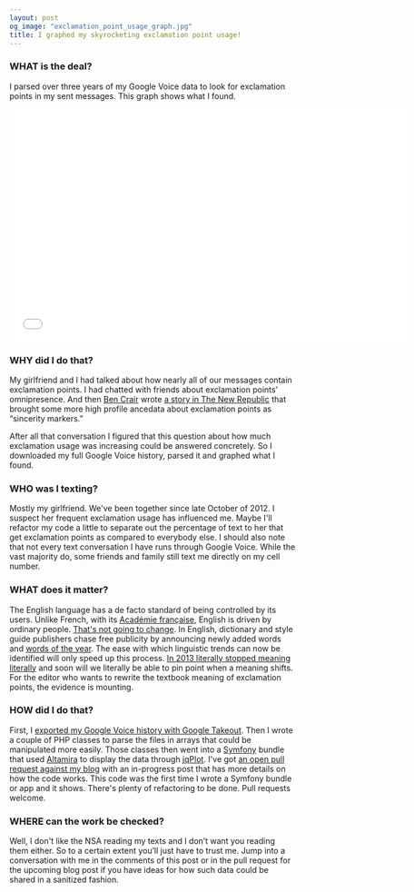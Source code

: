```yaml
--- 
layout: post
og_image: "exclamation_point_usage_graph.jpg"
title: I graphed my skyrocketing exclamation point usage!
---
```



### WHAT is the deal?

I parsed over three years of my Google Voice data to look for exclamation points in my sent messages. This graph shows what I found.

<iframe  src="/assets/post_specific/2014/01/google_voice_exclamation/chart.htm" width="700px" frameborder="0"  height="410px"></iframe>

### WHY did I do that?

My girlfriend and I had talked about how nearly all of our messages contain exclamation points.
I had chatted with friends about exclamation points’ omnipresence.
And then [Ben Crair](https://twitter.com/bencrair) wrote [a story in The New Republic](http://www.newrepublic.com/article/115726/period-our-simplest-punctuation-mark-has-become-sign-anger) that brought some more high profile ancedata about exclamation points as “sincerity markers.”

After all that conversation I figured that this question about how much exclamation usage was increasing could be answered concretely.
So I downloaded my full Google Voice history, parsed it and graphed what I found.

### WHO was I texting?

Mostly my girlfriend. We've been together since late October of 2012.
I suspect her frequent exclamation usage has influenced me.
Maybe I'll refactor my code a little to separate out the percentage of text to her that get exclamation points as compared to everybody else.
I should also note that not every text conversation I have runs through Google Voice.
While the vast majority do, some friends and family still text me directly on my cell number.

### WHAT does it matter?

The English language has a de facto standard of being controlled by its users.
Unlike French, with its [Académie française](http://en.wikipedia.org/wiki/Acad%C3%A9mie_fran%C3%A7aise), English is driven by ordinary people.
[That's not going to change](http://www.economist.com/blogs/johnson/2010/06/english_academy).
In English, dictionary and style guide publishers chase free publicity by announcing newly added words and [words of the year](http://artsbeat.blogs.nytimes.com/2013/11/19/selfie-trumps-twerk-as-oxford-dictionaries-word-of-the-year/?_r=0).
The ease with which linguistic trends can now be identified will only speed up this process.
[In 2013 literally stopped meaning literally](http://www.prdaily.com/Main/Articles/15033.aspx#) and soon will we literally be able to pin point when a meaning shifts.
For the editor who wants to rewrite the textbook meaning of exclamation points, the evidence is mounting.

### HOW did I do that?

First, I [exported my Google Voice history with Google Takeout](http://techcrunch.com/2011/09/06/google-now-lets-you-export-google-voice-data/).
Then I wrote a couple of PHP classes to parse the files in arrays that could be manipulated more easily.
Those classes then went into a [Symfony](http://symfony.com/) bundle that used [Altamira](https://github.com/Malwarebytes/Altamira) to display the data through [jqPlot](http://www.jqplot.com/).
I've got [an open pull request against my blog](https://github.com/stevector/stevector.github.io/pull/9) with an in-progress post that has more details on how the code works.
This code was the first time I wrote a Symfony bundle or app and it shows.
There's plenty of refactoring to be done.
Pull requests welcome.

### WHERE can the work be checked?

Well, I don't like the NSA reading my texts and I don’t want you reading them either.
So to a certain extent you’ll just have to trust me.
Jump into a conversation with me in the comments of this post or in the pull request for the upcoming blog post if you have ideas for how such data could be shared in a sanitized fashion.
